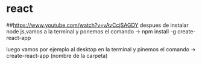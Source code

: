 # react
##https://www.youtube.com/watch?v=vAvCcjSAGDY
despues de instalar node js,vamos a la terminal y ponemos el comando -> npm install -g create-react-app

luego vamos por ejemplo al desktop en la terminal y pinemos el comando  -> create-react-app (nombre de la carpeta)

